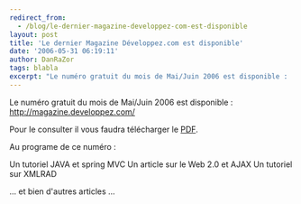 ```yaml
---
redirect_from:
  - /blog/le-dernier-magazine-developpez-com-est-disponible
layout: post
title: 'Le dernier Magazine Développez.com est disponible'
date: '2006-05-31 06:19:11'
author: DanRaZor
tags: blabla
excerpt: "Le numéro gratuit du mois de Mai/Juin 2006 est disponible :      \nhttp://magazine.developpez.com/  \n  \nPour le consulter il vous faudra télécharger le [PDF](ftp://ftp-developpez.com/magazine/DevMag200605.pdf).  \n  \nAu programe de ce numéro :   \n  \nUn tutoriel JAVA et spring MVC   Un article sur le Web 2.0      …"
---
```


Le numéro gratuit du mois de Mai/Juin 2006 est disponible :
http://magazine.developpez.com/

Pour le consulter il vous faudra télécharger le [PDF](ftp://ftp-developpez.com/magazine/DevMag200605.pdf).

Au programe de ce numéro :

Un tutoriel JAVA et spring MVC   Un article sur le Web 2.0 et AJAX   Un tutoriel sur XMLRAD

... et bien d'autres articles ...
